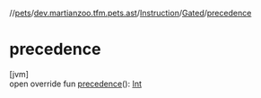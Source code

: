 //[pets](../../../../index.md)/[dev.martianzoo.tfm.pets.ast](../../index.md)/[Instruction](../index.md)/[Gated](index.md)/[precedence](precedence.md)

# precedence

[jvm]\
open override fun [precedence](precedence.md)(): [Int](https://kotlinlang.org/api/latest/jvm/stdlib/kotlin/-int/index.html)
